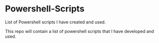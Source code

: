 # Powershell-Scripts
List of Powershell scripts I have created and used.

This repo will contain a list of powershell scripts that I have developed and used.
